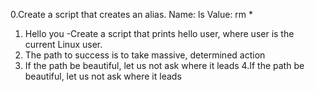 0.Create a script that creates an alias.
Name: ls
Value: rm *
1. Hello you -Create a script that prints hello user, where user is the current Linux user.
2. The path to success is to take massive, determined action
3. If the path be beautiful, let us not ask where it leads
4.If the path be beautiful, let us not ask where it leads
